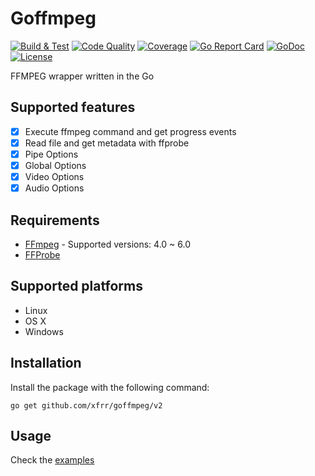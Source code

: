 ﻿# Goffmpeg
[![Build & Test](https://github.com/xfrr/goffmpeg/actions/workflows/build_and_test.yml/badge.svg?branch=v2)](https://github.com/xfrr/goffmpeg/actions/workflows/build_and_test.yml)
[![Code Quality](https://api.codacy.com/project/badge/Grade/93e018e5008b4439acbb30d715b22e7f)](https://www.codacy.com/app/francisco.romero/goffmpeg?utm_source=github.com&amp;utm_medium=referral&amp;utm_content=xfrr/goffmpeg&amp;utm_campaign=Badge_Grade)
[![Coverage](https://codecov.io/gh/xfrr/goffmpeg/graph/badge.svg?token=LjqrgDKO69)](https://codecov.io/gh/xfrr/goffmpeg)
[![Go Report Card](https://goreportcard.com/badge/github.com/xfrr/goffmpeg)](https://goreportcard.com/report/github.com/xfrr/goffmpeg)
[![GoDoc](https://godoc.org/github.com/xfrr/goffmpeg/v2?status.svg)](https://godoc.org/github.com/xfrr/goffmpeg/v2)
[![License](https://img.shields.io/badge/License-MIT-blue.svg)](./LICENSE)

FFMPEG wrapper written in the Go

## Supported features

- [x] Execute ffmpeg command and get progress events
- [x] Read file and get metadata with ffprobe
- [x] Pipe Options
- [x] Global Options
- [x] Video Options
- [x] Audio Options

## Requirements
- [FFmpeg](https://www.ffmpeg.org/) - Supported versions: 4.0 ~ 6.0
- [FFProbe](https://www.ffmpeg.org/ffprobe.html)

## Supported platforms

 - Linux
 - OS X
 - Windows

## Installation
Install the package with the following command:
```shell
go get github.com/xfrr/goffmpeg/v2
```

## Usage
Check the [examples](./examples)
